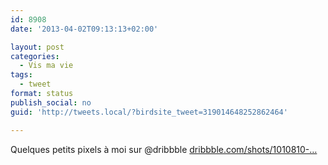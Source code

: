 ```yaml
---
id: 8908
date: '2013-04-02T09:13:13+02:00'

layout: post
categories:
  - Vis ma vie
tags:
  - tweet
format: status
publish_social: no
guid: 'http://tweets.local/?birdsite_tweet=319014648252862464'

---
```


Quelques petits pixels à moi sur @dribbble [dribbble.com/shots/1010810-…](http://dribbble.com/shots/1010810-Map)